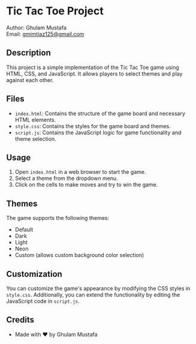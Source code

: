 # Tic Tac Toe Project

Author: Ghulam Mustafa  
Email: gmimtiaz125@gmail.com  

## Description
This project is a simple implementation of the Tic Tac Toe game using HTML, CSS, and JavaScript. It allows players to select themes and play against each other.

## Files
- `index.html`: Contains the structure of the game board and necessary HTML elements.
- `style.css`: Contains the styles for the game board and themes.
- `script.js`: Contains the JavaScript logic for game functionality and theme selection.

## Usage
1. Open `index.html` in a web browser to start the game.
2. Select a theme from the dropdown menu.
3. Click on the cells to make moves and try to win the game.

## Themes
The game supports the following themes:
- Default
- Dark
- Light
- Neon
- Custom (allows custom background color selection)

## Customization
You can customize the game's appearance by modifying the CSS styles in `style.css`. Additionally, you can extend the functionality by editing the JavaScript code in `script.js`.

## Credits
- Made with ❤️ by Ghulam Mustafa

